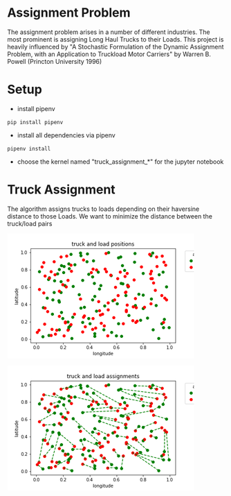 # Assignment Problem 

The assignment problem arises in a number of different industries. The most prominent is assigning Long Haul Trucks to their Loads. 
This project is heavily influenced by "A Stochastic Formulation of the Dynamic Assignment Problem, with an Application to Truckload Motor Carriers" by Warren B. Powell (Princton University 1996)

# Setup 

- install pipenv  
```
pip install pipenv
```

- install all dependencies via pipenv
```
pipenv install
```
- choose the kernel named "truck_assignment_*" for the jupyter notebook 

# Truck Assignment

The algorithm assigns trucks to loads depending on their haversine distance to those Loads. 
We want to minimize the distance between the truck/load pairs

![Truck and Load Positions](data/images/positions.png "Truck and Load Positions")


![Assignments](data/images/assignments.png "Assignments")
